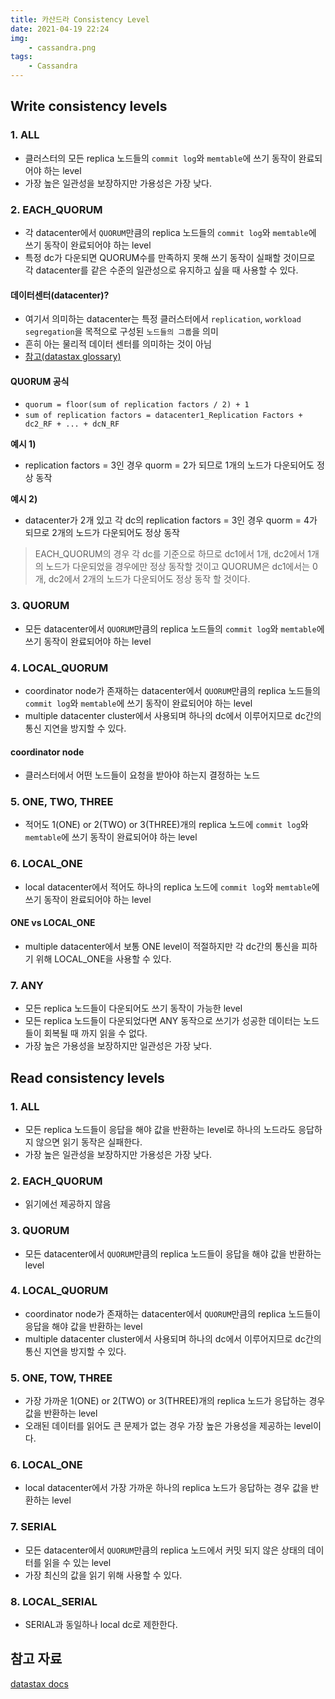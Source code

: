 ```yaml
---
title: 카산드라 Consistency Level
date: 2021-04-19 22:24
img: 
    - cassandra.png
tags: 
    - Cassandra
---
```


## Write consistency levels
### 1. ALL
- 클러스터의 모든 replica 노드들의 `commit log`와 `memtable`에 쓰기 동작이 완료되어야 하는 level
- 가장 높은 일관성을 보장하지만 가용성은 가장 낮다.

### 2. EACH_QUORUM
- 각 datacenter에서 `QUORUM`만큼의 replica 노드들의 `commit log`와 `memtable`에 쓰기 동작이 완료되어야 하는 level
- 특정 dc가 다운되면 QUORUM수를 만족하지 못해 쓰기 동작이 실패할 것이므로 각 datacenter를 같은 수준의 일관성으로 유지하고 싶을 때 사용할 수 있다.

#### 데이터센터(datacenter)?
- 여기서 의미하는 datacenter는 특정 클러스터에서 `replication`, `workload segregation`을 목적으로 구성된 `노드들의 그룹`을 의미
- 흔히 아는 물리적 데이터 센터를 의미하는 것이 아님
- [참고(datastax glossary)](https://docs.datastax.com/en/glossary/doc/glossary/gloss_data_center.html)

#### QUORUM 공식
- `quorum = floor(sum of replication factors / 2) + 1`
- `sum of replication factors = datacenter1_Replication Factors + dc2_RF + ... + dcN_RF`

**예시 1)**
- replication factors = 3인 경우 quorm = 2가 되므로 1개의 노드가 다운되어도 정상 동작

**예시 2)**
- datacenter가 2개 있고 각 dc의 replication factors = 3인 경우 quorm = 4가 되므로 2개의 노드가 다운되어도 정상 동작

> EACH_QUORUM의 경우 각 dc를 기준으로 하므로 dc1에서 1개, dc2에서 1개의 노드가 다운되었을 경우에만 정상 동작할 것이고 QUORUM은 dc1에서는 0개, dc2에서 2개의 노드가 다운되어도 정상 동작 할 것이다.

### 3. QUORUM
- 모든 datacenter에서 `QUORUM`만큼의 replica 노드들의 `commit log`와 `memtable`에 쓰기 동작이 완료되어야 하는 level

### 4. LOCAL_QUORUM
- coordinator node가 존재하는 datacenter에서 `QUORUM`만큼의 replica 노드들의 `commit log`와 `memtable`에 쓰기 동작이 완료되어야 하는 level
- multiple datacenter cluster에서 사용되며 하나의 dc에서 이루어지므로 dc간의 통신 지연을 방지할 수 있다.

#### coordinator node
- 클러스터에서 어떤 노드들이 요청을 받아야 하는지 결정하는 노드

### 5. ONE, TWO, THREE
- 적어도 1(ONE) or 2(TWO) or 3(THREE)개의 replica 노드에 `commit log`와 `memtable`에 쓰기 동작이 완료되어야 하는 level

### 6. LOCAL_ONE
- local datacenter에서 적어도 하나의 replica 노드에 `commit log`와 `memtable`에 쓰기 동작이 완료되어야 하는 level

#### ONE vs LOCAL_ONE
- multiple datacenter에서 보통 ONE level이 적절하지만 각 dc간의 통신을 피하기 위해 LOCAL_ONE을 사용할 수 있다. 

### 7. ANY
- 모든 replica 노드들이 다운되어도 쓰기 동작이 가능한 level
- 모든 replica 노드들이 다운되었다면 ANY 동작으로 쓰기가 성공한 데이터는 노드들이 회복될 때 까지 읽을 수 없다.
- 가장 높은 가용성을 보장하지만 일관성은 가장 낮다. 

## Read consistency levels
### 1. ALL
- 모든 replica 노드들이 응답을 해야 값을 반환하는 level로 하나의 노드라도 응답하지 않으면 읽기 동작은 실패한다.
- 가장 높은 일관성을 보장하지만 가용성은 가장 낮다.

### 2. EACH_QUORUM
- 읽기에선 제공하지 않음

### 3. QUORUM
- 모든 datacenter에서 `QUORUM`만큼의 replica 노드들이 응답을 해야 값을 반환하는 level

### 4. LOCAL_QUORUM
- coordinator node가 존재하는 datacenter에서 `QUORUM`만큼의 replica 노드들이 응답을 해야 값을 반환하는 level
- multiple datacenter cluster에서 사용되며 하나의 dc에서 이루어지므로 dc간의 통신 지연을 방지할 수 있다.

### 5. ONE, TOW, THREE
- 가장 가까운 1(ONE) or 2(TWO) or 3(THREE)개의 replica 노드가 응답하는 경우 값을 반환하는 level
- 오래된 데이터를 읽어도 큰 문제가 없는 경우 가장 높은 가용성을 제공하는 level이다.

### 6. LOCAL_ONE
- local datacenter에서 가장 가까운 하나의 replica 노드가 응답하는 경우 값을 반환하는 level

### 7. SERIAL
- 모든 datacenter에서 `QUORUM`만큼의 replica 노드에서 커밋 되지 않은 상태의 데이터를 읽을 수 있는 level
- 가장 최신의 값을 읽기 위해 사용할 수 있다.

### 8. LOCAL_SERIAL
- SERIAL과 동일하나 local dc로 제한한다.

## 참고 자료
[datastax docs](https://docs.datastax.com/en/cassandra-oss/3.0/cassandra/dml/dmlConfigConsistency.html)
